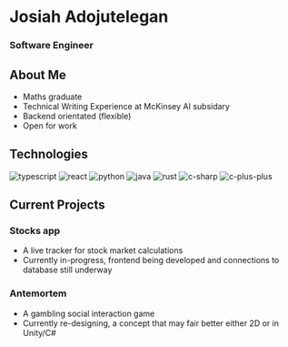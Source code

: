 # Josiah Adojutelegan
### Software Engineer

## About Me

- Maths graduate
- Technical Writing Experience at McKinsey AI subsidary
- Backend orientated (flexible)
- Open for work

## Technologies

![typescript](https://badgen.net/static/typescript/intermediate/purple/?icon=typescript)
![react](https://badgen.net/static/React/intermediate/purple/)
![python](https://badgen.net/static/python/intermediate/purple/)
![java](https://badgen.net/static/Java/intermediate/purple/)
![rust](https://badgen.net/static/Rust/beginner/green/)
![c-sharp](https://badgen.net/static/C#/beginner/green/)
![c-plus-plus](https://badgen.net/static/C++/beginner/gren/)

## Current Projects

### Stocks app

- A live tracker for stock market calculations
- Currently in-progress, frontend being developed and connections to database still underway

### Antemortem

- A gambling social interaction game
- Currently re-designing, a concept that may fair better either 2D or in Unity/C#

<!--
**jodadoj/jodadoj** is a ✨ _special_ ✨ repository because its `README.md` (this file) appears on your GitHub profile.

Here are some ideas to get you started:

- 🔭 I’m currently working on ...
- 🌱 I’m currently learning ...
- 👯 I’m looking to collaborate on ...
- 🤔 I’m looking for help with ...
- 💬 Ask me about ...
- 📫 How to reach me: ...
- 😄 Pronouns: ...
- ⚡ Fun fact: ...
-->
